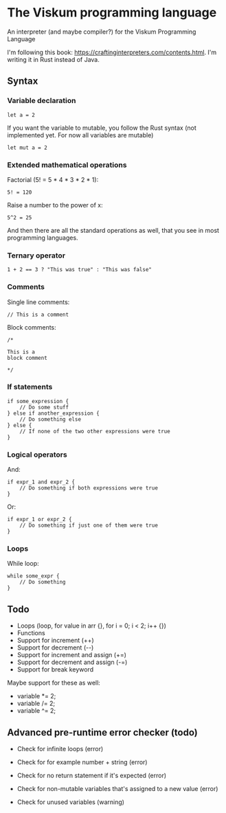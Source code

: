 # The Viskum programming language

An interpreter (and maybe compiler?) for the Viskum Programming Language

I'm following this book: https://craftinginterpreters.com/contents.html. I'm writing it in Rust instead of Java.

## Syntax

### Variable declaration

```
let a = 2
```

If you want the variable to mutable, you follow the Rust syntax (not implemented yet. For now all variables are mutable)

```
let mut a = 2
```

### Extended mathematical operations

Factorial (5! = 5 \* 4 \* 3 \* 2 \* 1):

```
5! = 120
```

Raise a number to the power of x:

```
5^2 = 25
```

And then there are all the standard operations as well, that you see in most programming languages.

### Ternary operator

```
1 + 2 == 3 ? "This was true" : "This was false"
```

### Comments

Single line comments:

```
// This is a comment
```

Block comments:

```
/*

This is a
block comment

*/
```

### If statements

```
if some_expression {
    // Do some stuff
} else if another_expression {
    // Do something else
} else {
    // If none of the two other expressions were true
}
```

### Logical operators

And:

```
if expr_1 and expr_2 {
    // Do something if both expressions were true
}
```

Or:

```
if expr_1 or expr_2 {
    // Do something if just one of them were true
}
```

### Loops

While loop:

```
while some_expr {
    // Do something
}
```

## Todo

- Loops (loop, for value in arr {}, for i = 0; i < 2; i++ {})
- Functions
- Support for increment (++)
- Support for decrement (--)
- Support for increment and assign (+=)
- Support for decrement and assign (-=)
- Support for break keyword

Maybe support for these as well:

- variable \*= 2;
- variable /= 2;
- variable ^= 2;

## Advanced pre-runtime error checker (todo)

- Check for infinite loops (error)
- Check for for example number + string (error)
- Check for no return statement if it's expected (error)
- Check for non-mutable variables that's assigned to a new value (error)

- Check for unused variables (warning)
